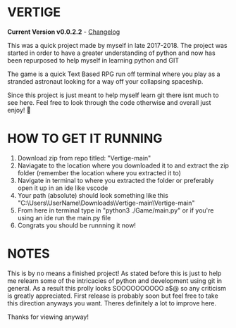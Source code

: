 # VERTIGE

**Current Version v0.0.2.2** - [Changelog](CHANGELOG.md)

This was a quick project made by myself in late 2017-2018. The project was started in order to have a greater understanding of python and now has been repurposed to help myself in learning python and GIT

The game is a quick Text Based RPG run off terminal where you play as a stranded astronaut looking for a way off your collapsing spaceship.

Since this project is just meant to help myself learn git there isnt much to see here. Feel free to look through the code otherwise and overall just enjoy! 🐙

# HOW TO GET IT RUNNING

1. Download zip from repo titled: "Vertige-main"
2. Naviagate to the location where you downloaded it to and extract the zip folder (remember the location where you extracted it to)
3. Navigate in terminal to where you extracted the folder or preferably open it up in an ide like vscode
4. Your path (absolute) should look something like this "C:\Users\UserName\Downloads\Vertige-main\Vertige-main"
5. From here in terminal type in "python3 ./Game/main.py" or if you're using an ide run the main.py file
6. Congrats you should be runnning it now!

# NOTES
This is by no means a finished project! As stated before this is just to help me relearn some of the intricacies of python and 
development using git in general. As a result this prolly looks SOOOOOOOOOO a$@ so any criticism is greatly appreciated. 
First release is probably soon but feel free to take this direction anyways you want. Theres definitely a lot to improve here.

Thanks for viewing anyway!
